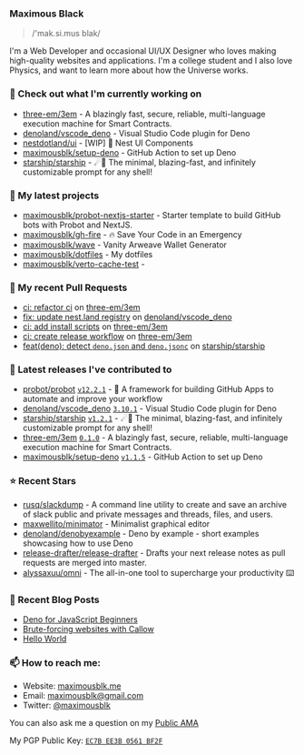 ### Maximous Black

> /'mak.si.mus blak/

I'm a Web Developer and occasional UI/UX Designer who loves making high-quality websites and applications. I'm a college
student and I also love Physics, and want to learn more about how the Universe works.

### 👷 Check out what I'm currently working on

- [three-em/3em](https://github.com/three-em/3em) - A blazingly fast, secure, reliable, multi-language execution machine for Smart Contracts.
- [denoland/vscode_deno](https://github.com/denoland/vscode_deno) - Visual Studio Code plugin for Deno
- [nestdotland/ui](https://github.com/nestdotland/ui) - [WIP] 💄 Nest UI Components
- [maximousblk/setup-deno](https://github.com/maximousblk/setup-deno) - GitHub Action to set up Deno
- [starship/starship](https://github.com/starship/starship) - ☄🌌️  The minimal, blazing-fast, and infinitely customizable prompt for any shell!

### 🌱 My latest projects

- [maximousblk/probot-nextjs-starter](https://github.com/maximousblk/probot-nextjs-starter) - Starter template to build GitHub bots with Probot and NextJS.
- [maximousblk/gh-fire](https://github.com/maximousblk/gh-fire) - 🔥 Save Your Code in an Emergency
- [maximousblk/wave](https://github.com/maximousblk/wave) - Vanity Arweave Wallet Generator
- [maximousblk/dotfiles](https://github.com/maximousblk/dotfiles) - My dotfiles
- [maximousblk/verto-cache-test](https://github.com/maximousblk/verto-cache-test) - 

### 🔨 My recent Pull Requests

- [ci: refactor ci](https://github.com/three-em/3em/pull/105) on [three-em/3em](https://github.com/three-em/3em)
- [fix: update nest.land registry](https://github.com/denoland/vscode_deno/pull/602) on [denoland/vscode_deno](https://github.com/denoland/vscode_deno)
- [ci: add install scripts](https://github.com/three-em/3em/pull/83) on [three-em/3em](https://github.com/three-em/3em)
- [ci: create release workflow](https://github.com/three-em/3em/pull/75) on [three-em/3em](https://github.com/three-em/3em)
- [feat(deno): detect `deno.json` and `deno.jsonc`](https://github.com/starship/starship/pull/3220) on [starship/starship](https://github.com/starship/starship)

### 🔭 Latest releases I've contributed to

- [probot/probot](https://github.com/probot/probot) [`v12.2.1`](https://github.com/probot/probot/releases/tag/v12.2.1) - 🤖 A framework for building GitHub Apps to automate and improve your workflow
- [denoland/vscode_deno](https://github.com/denoland/vscode_deno) [`3.10.1`](https://github.com/denoland/vscode_deno/releases/tag/3.10.1) - Visual Studio Code plugin for Deno
- [starship/starship](https://github.com/starship/starship) [`v1.2.1`](https://github.com/starship/starship/releases/tag/v1.2.1) - ☄🌌️  The minimal, blazing-fast, and infinitely customizable prompt for any shell!
- [three-em/3em](https://github.com/three-em/3em) [`0.1.0`](https://github.com/three-em/3em/releases/tag/0.1.0) - A blazingly fast, secure, reliable, multi-language execution machine for Smart Contracts.
- [maximousblk/setup-deno](https://github.com/maximousblk/setup-deno) [`v1.1.5`](https://github.com/maximousblk/setup-deno/releases/tag/v1.1.5) - GitHub Action to set up Deno

### ⭐ Recent Stars

- [rusq/slackdump](https://github.com/rusq/slackdump) - A command line utility to create and save an archive of slack public and private messages and threads, files, and users.
- [maxwellito/minimator](https://github.com/maxwellito/minimator) - Minimalist graphical editor
- [denoland/denobyexample](https://github.com/denoland/denobyexample) - Deno by example - short examples showcasing how to use Deno
- [release-drafter/release-drafter](https://github.com/release-drafter/release-drafter) - Drafts your next release notes as pull requests are merged into master. 
- [alyssaxuu/omni](https://github.com/alyssaxuu/omni) - The all-in-one tool to supercharge your productivity ⌨️

### 📰 Recent Blog Posts

- [Deno for JavaScript Beginners](https://maximousblk.me/posts/deno-for-javascript-beginners)
- [Brute-forcing websites with Callow](https://maximousblk.me/posts/callow-bruteforce-tool)
- [Hello World](https://maximousblk.me/posts/hello-world)

### 📫 How to reach me:

- Website: [maximousblk.me](https://maximousblk.me/)
- Email: [maximousblk@gmail.com](mailto:maximousblk@gmail.com)
- Twitter: [@maximousblk](https://twitter.com/maximousblk)

You can also ask me a question on my [Public AMA](https://github.com/maximousblk/maximousblk/discussions/new?category=ama)

My PGP Public Key: [`EC7B EE3B 0561 BF2F`](https://keybase.io/maximousblk/pgp_keys.asc)

